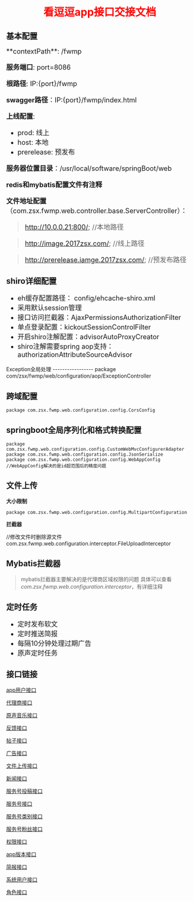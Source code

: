 <h1 align=center><font color=red>看逗逗app接口交接文档</font></h1>

基本配置
-------
<font size=4 >
**contextPath**: /fwmp

**服务端口**: port=8086

**根路径**: IP:{port}/fwmp

**swagger路径**：IP:{port}/fwmp/index.html

**上线配置**: 
	
- prod: 线上
- host: 本地
- prerelease: 预发布

**服务器位置目录**：/usr/local/software/springBoot/web

**redis和mybatis配置文件有注释**

**文件地址配置**（com.zsx.fwmp.web.controller.base.ServerController）：

>http://10.0.0.21:800/;    //本地路径

>http://image.2017zsx.com/;    //线上路径

>http://prerelease.iamge.2017zsx.com/;    //预发布路径

</font>

shiro详细配置
-------------
<font size=4 >

- eh缓存配置路径： config/ehcache-shiro.xml
- 采用默认session管理
- 接口访问拦截器：AjaxPermissionsAuthorizationFilter
- 单点登录配置：kickoutSessionControlFilter
- 开启shiro注解配置：advisorAutoProxyCreator
- shiro注解需要spring aop支持：authorizationAttributeSourceAdvisor

</font>
Exception全局处理
-----------------
	package com/zsx/fwmp/web/configuration/aop/ExceptionController

跨域配置
-------
	package com.zsx.fwmp.web.configuration.config.CorsConfig

springboot全局序列化和格式转换配置
--------------------------------
	package com.zsx.fwmp.web.configuration.config.CustomWebMvcConfigurerAdapter
	package com.zsx.fwmp.web.configuration.config.JsonSerialize
	package com.zsx.fwmp.web.configuration.config.WebAppConfig
	//WebAppConfig解决的是id超范围后的精度问题

文件上传
---------
**大小限制**

	package com.zsx.fwmp.web.configuration.config.MultipartConfiguration

**拦截器**

//修改文件时删除源文件
com.zsx.fwmp.web.configuration.interceptor.FileUploadInterceptor

Mybatis拦截器
-------------

> mybatis拦截器主要解决的是代理商区域权限的问题
> 具体可以查看*com.zsx.fwmp.web.configuration.interceptor*，有详细注释

定时任务
--------

<font size=4 >

- 定时发布软文
- 定时推送简报
- 每隔10分钟处理过期广告
- 原声定时任务

</font>


接口链接
-------

[app用户接口](http://gitlab.2017zsx.com/lizhi/web-handover-document/blob/master/%E6%8E%A5%E5%8F%A3%E6%96%87%E6%A1%A3/app%E7%94%A8%E6%88%B7%E6%8E%A5%E5%8F%A3.md)

[代理商接口](http://gitlab.2017zsx.com/lizhi/web-handover-document/blob/master/%E6%8E%A5%E5%8F%A3%E6%96%87%E6%A1%A3/%E4%BB%A3%E7%90%86%E5%95%86%E6%8E%A5%E5%8F%A3.md)

[原声音乐接口](http://gitlab.2017zsx.com/lizhi/web-handover-document/blob/master/%E6%8E%A5%E5%8F%A3%E6%96%87%E6%A1%A3/%E5%8E%9F%E5%A3%B0%E9%9F%B3%E4%B9%90%E6%8E%A5%E5%8F%A3.md)

[反馈接口](http://gitlab.2017zsx.com/lizhi/web-handover-document/blob/master/%E6%8E%A5%E5%8F%A3%E6%96%87%E6%A1%A3/%E5%8F%8D%E9%A6%88%E6%8E%A5%E5%8F%A3.md)

[帖子接口](http://gitlab.2017zsx.com/lizhi/web-handover-document/blob/master/%E6%8E%A5%E5%8F%A3%E6%96%87%E6%A1%A3/%E5%B8%96%E5%AD%90%E6%8E%A5%E5%8F%A3.md)

[广告接口](http://gitlab.2017zsx.com/lizhi/web-handover-document/blob/master/%E6%8E%A5%E5%8F%A3%E6%96%87%E6%A1%A3/%E5%B9%BF%E5%91%8A%E6%8E%A5%E5%8F%A3.md)

[文件上传接口](http://gitlab.2017zsx.com/lizhi/web-handover-document/blob/master/%E6%8E%A5%E5%8F%A3%E6%96%87%E6%A1%A3/%E6%96%87%E4%BB%B6%E4%B8%8A%E4%BC%A0%E6%8E%A5%E5%8F%A3.md)

[新闻接口](http://gitlab.2017zsx.com/lizhi/web-handover-document/blob/master/%E6%8E%A5%E5%8F%A3%E6%96%87%E6%A1%A3/%E6%96%B0%E9%97%BB%E6%8E%A5%E5%8F%A3.md)

[服务号投稿接口](http://gitlab.2017zsx.com/lizhi/web-handover-document/blob/master/%E6%8E%A5%E5%8F%A3%E6%96%87%E6%A1%A3/%E6%9C%8D%E5%8A%A1%E5%8F%B7%E6%8A%95%E7%A8%BF%E6%8E%A5%E5%8F%A3.md)

[服务号接口](http://gitlab.2017zsx.com/lizhi/web-handover-document/blob/master/%E6%8E%A5%E5%8F%A3%E6%96%87%E6%A1%A3/%E6%9C%8D%E5%8A%A1%E5%8F%B7%E6%8E%A5%E5%8F%A3.md)

[服务号类别接口](http://gitlab.2017zsx.com/lizhi/web-handover-document/blob/master/%E6%8E%A5%E5%8F%A3%E6%96%87%E6%A1%A3/%E6%9C%8D%E5%8A%A1%E5%8F%B7%E7%B1%BB%E5%88%AB%E6%8E%A5%E5%8F%A3.md)

[服务号粉丝接口](http://gitlab.2017zsx.com/lizhi/web-handover-document/blob/master/%E6%8E%A5%E5%8F%A3%E6%96%87%E6%A1%A3/%E6%9C%8D%E5%8A%A1%E5%8F%B7%E7%B2%89%E4%B8%9D%E6%8E%A5%E5%8F%A3.md)

[权限接口](http://gitlab.2017zsx.com/lizhi/web-handover-document/blob/master/%E6%8E%A5%E5%8F%A3%E6%96%87%E6%A1%A3/%E6%9D%83%E9%99%90%E6%8E%A5%E5%8F%A3.md)

[app版本接口](http://gitlab.2017zsx.com/lizhi/web-handover-document/blob/master/%E6%8E%A5%E5%8F%A3%E6%96%87%E6%A1%A3/%E7%89%88%E6%9C%AC%E6%8E%A5%E5%8F%A3.md)

[简报接口](http://gitlab.2017zsx.com/lizhi/web-handover-document/blob/master/%E6%8E%A5%E5%8F%A3%E6%96%87%E6%A1%A3/%E7%AE%80%E6%8A%A5%E6%8E%A5%E5%8F%A3.md)

[系统用户接口](http://gitlab.2017zsx.com/lizhi/web-handover-document/blob/master/%E6%8E%A5%E5%8F%A3%E6%96%87%E6%A1%A3/%E7%AE%80%E6%8A%A5%E6%8E%A5%E5%8F%A3.md)

[角色接口](http://gitlab.2017zsx.com/lizhi/web-handover-document/blob/master/%E6%8E%A5%E5%8F%A3%E6%96%87%E6%A1%A3/%E8%A7%92%E8%89%B2%E6%8E%A5%E5%8F%A3.md)











